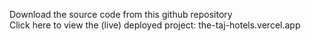 Download the source code from this github repository <br />
Click here to view the (live) deployed project: the-taj-hotels.vercel.app 
